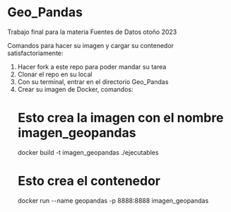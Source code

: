 # Geo_Pandas
Trabajo final para la materia Fuentes de Datos otoño 2023

Comandos para hacer su imagen y cargar su contenedor satisfactoriamente:

1. Hacer fork a este repo para poder mandar su tarea
2. Clonar el repo en su local
3. Con su terminal, entrar en el directorio Geo_Pandas
4. Crear su imagen de Docker, comandos:
    # Esto crea la imagen con el nombre imagen_geopandas
    docker build -t imagen_geopandas ./ejecutables
    # Esto crea el contenedor
    docker run --name geopandas -p 8888:8888 imagen_geopandas
    


